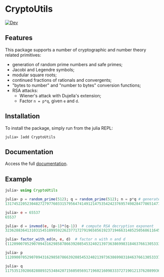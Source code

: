 # CryptoUtils

[![Dev](https://img.shields.io/badge/docs-dev-blue.svg)](https://fcasal.github.io/CryptoUtils.jl/dev/)


## Features

This package supports a number of cryptographic and number theory related primitives:
 * generation of random prime numbers and safe primes;
 * Jacobi and Legendre symbols;
 * modular square roots;
 * continued fractions of rationals and convergents;
 * "bytes to number" and "number to bytes" conversion functions;
 * RSA attacks:
    * Wiener's attack with Dujella's extension;
    * Factor `n = p*q`, given `e` and `d`.


## Installation
To install the package, simply run from the julia REPL:
```
julia> ]add CryptoUtils
```


## Documentation
Access the full [documentation](https://fcasal.github.io/CryptoUtils.jl/dev/).


## Example

```julia
julia> using CryptoUtils

julia> p = random_prime(512); q = random_prime(512); n = p*q # generate semiprime n
131745220523048272797760331579564741491214753542423769574982847786514776153155250573474208964071358407384440164414712528658264269591534035958596966591477455650082238340858337257106511821924740760868219278777077341070367621453029038918351903399126114774879588852878367966142856170535138849910785240708139225987

julia> e = 65537
65537

julia> d = invmod(e, (p-1)*(q-1))  # compute RSA decryption exponent
32362883641310315451899592262377172791965856192371946631485250568611645044625881242387678564972226360689108476233462883544705990145324113781489121643593621753163078450834460663942035227770596133499206721223993086064885467845603112395435294663436699341967664046213003429586468421266641276398515468366056248785

julia> factor_with_ed(n, e, d)  # factor n with n and d
(11209007052907094316298587866392085453240213973638699831846376613053337678939099626874977325024647359864974367465362518878257931790980202563932031187056729, 11753513928682888932534842071560505691719602160983337271901213762089936749492510218729499032535262339600976674663969869808030961514878135483359095845990203)

julia> p
11209007052907094316298587866392085453240213973638699831846376613053337678939099626874977325024647359864974367465362518878257931790980202563932031187056729

julia> q
11753513928682888932534842071560505691719602160983337271901213762089936749492510218729499032535262339600976674663969869808030961514878135483359095845990203
```
